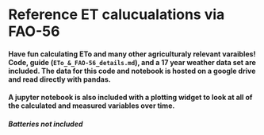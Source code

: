 # Reference ET calucualations via FAO-56

#### Have fun calculating ETo and many other agriculturaly relevant varaibles! Code, guide (`ETo_&_FAO-56_details.md`), and a 17 year weather data set are included. The data for this code and notebook is hosted on a google drive and read directly with pandas.

#### A jupyter notebook is also included with a plotting widget to look at all of the calculated and measured variables over time.

##### Batteries not included
